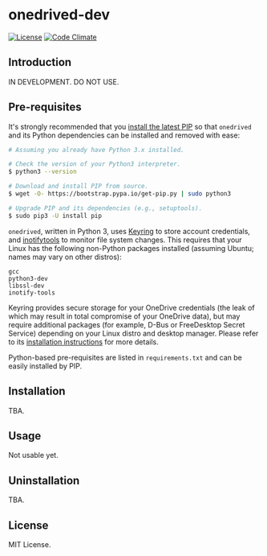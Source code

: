 # onedrived-dev

[![License](https://img.shields.io/github/license/xybu/onedrived-dev.svg "MIT License")](LICENSE)
[![Code Climate](https://codeclimate.com/github/xybu/onedrived-dev/badges/gpa.svg)](https://codeclimate.com/github/xybu/onedrived-dev)

## Introduction

IN DEVELOPMENT. DO NOT USE.

## Pre-requisites

It's strongly recommended that you
[install the latest PIP](https://pip.pypa.io/en/stable/installing/#installing-with-get-pip-py)
so that `onedrived` and its Python dependencies can be installed and removed with ease:

```bash
# Assuming you already have Python 3.x installed.

# Check the version of your Python3 interpreter.
$ python3 --version

# Download and install PIP from source.
$ wget -O- https://bootstrap.pypa.io/get-pip.py | sudo python3

# Upgrade PIP and its dependencies (e.g., setuptools).
$ sudo pip3 -U install pip
```

`onedrived`, written in Python 3, uses [Keyring](https://pypi.python.org/pypi/keyring) to store
account credentials, and [inotifytools](https://github.com/rvoicilas/inotify-tools/wiki) to
monitor file system changes. This requires that your Linux has the following non-Python packages
installed (assuming Ubuntu; names may vary on other distros):

```
gcc
python3-dev
libssl-dev
inotify-tools
```

Keyring provides secure storage for your OneDrive credentials (the leak of which may result in
total compromise of your OneDrive data), but may require additional packages (for example, D-Bus
or FreeDesktop Secret Service) depending on your Linux distro and desktop manager. Please refer
to its [installation instructions](https://pypi.python.org/pypi/keyring#installation-instructions)
for more details.

Python-based pre-requisites are listed in `requirements.txt` and can be easily installed by PIP.

## Installation

TBA.

## Usage

Not usable yet.

## Uninstallation

TBA.

## License

MIT License.
